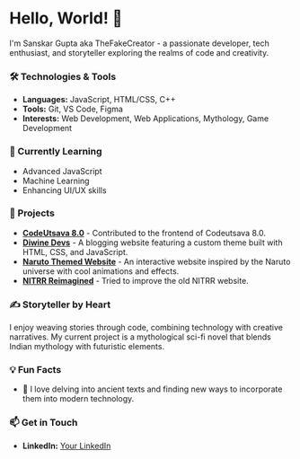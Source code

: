 
# Hello, World! 👋

I'm Sanskar Gupta aka TheFakeCreator - a passionate developer, tech enthusiast, and storyteller exploring the realms of code and creativity.

### 🛠️ Technologies & Tools
- **Languages:** JavaScript, HTML/CSS, C++
- **Tools:** Git, VS Code, Figma
- **Interests:** Web Development, Web Applications, Mythology, Game Development

### 🌱 Currently Learning
- Advanced JavaScript
- Machine Learning
- Enhancing UI/UX skills

### 🚀 Projects
- [**CodeUtsava 8.0**](https://codeutsava.nitrr.ac.in/) - Contributed to the frontend of Codeutsava 8.0.
- [**Diwine Devs**](https://diwinedevs.blogspot.com/) - A blogging website featuring a custom theme built with HTML, CSS, and JavaScript.
- [**Naruto Themed Website**](https://codeutsava8.netlify.app/) - An interactive website inspired by the Naruto universe with cool animations and effects.
- [**NITRR Reimagined**](https://thefakecreator.github.io/NITRR-Reimagined/) - Tried to improve the old NITRR website.

### ✍️ Storyteller by Heart
I enjoy weaving stories through code, combining technology with creative narratives. My current project is a mythological sci-fi novel that blends Indian mythology with futuristic elements.

### 💡 Fun Facts
- 📖 I love delving into ancient texts and finding new ways to incorporate them into modern technology.

### 📫 Get in Touch
- **LinkedIn:** [Your LinkedIn](linkedin.com/in/sanskar-gupta-9236ba280)

<!---
TheFakeCreator/TheFakeCreator is a ✨ special ✨ repository because its `README.md` (this file) appears on your GitHub profile.
You can click the Preview link to take a look at your changes.
--->
